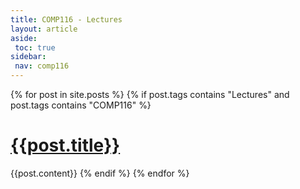 ```yaml
---
title: COMP116 - Lectures
layout: article
aside:
 toc: true
sidebar:
 nav: comp116
---
```

{% for post in site.posts %}
{% if post.tags contains "Lectures" and post.tags contains "COMP116" %}
# [{{post.title}}]({{site.baseurl}}{{post.url}})
{{post.content}}
{% endif %}
{% endfor %}
